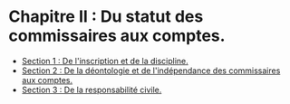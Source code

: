 # Chapitre II : Du statut des commissaires aux comptes.

- [Section 1 : De l'inscription et de la discipline.](section-1)
- [Section 2 : De la déontologie et de l'indépendance des commissaires aux comptes.](section-2)
- [Section 3 : De la responsabilité civile.](section-3)
